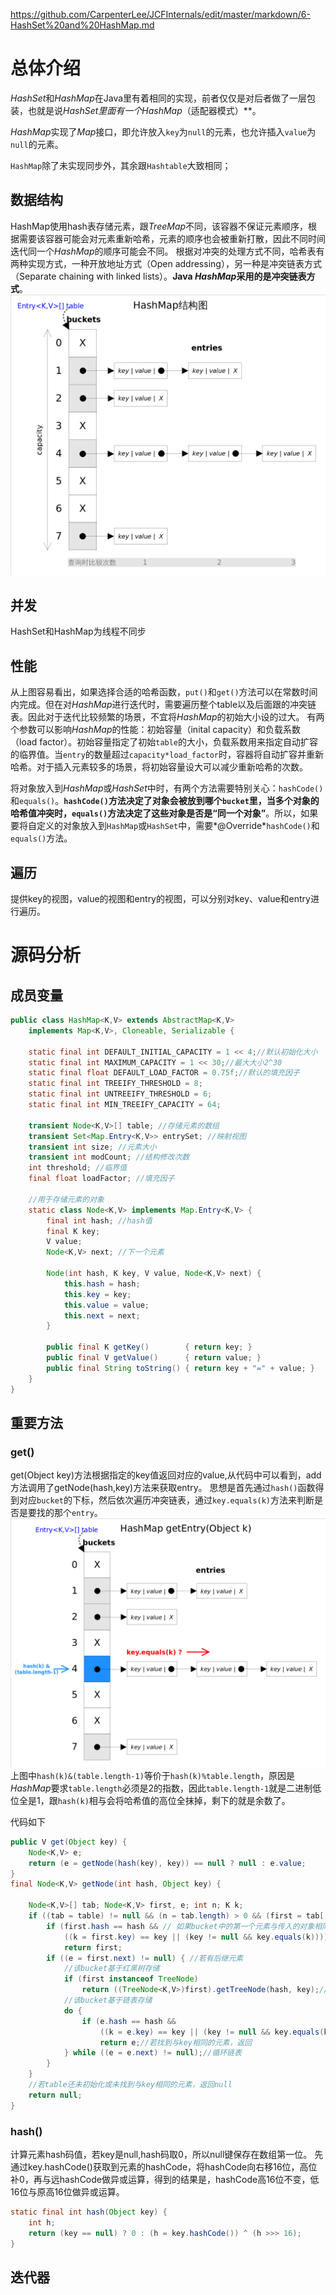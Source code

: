 https://github.com/CarpenterLee/JCFInternals/edit/master/markdown/6-HashSet%20and%20HashMap.md

# 总体介绍
*HashSet*和*HashMap*在Java里有着相同的实现，前者仅仅是对后者做了一层包装，也就是说***HashSet*里面有一个*HashMap*（适配器模式）**。

*HashMap*实现了*Map*接口，即允许放入`key`为`null`的元素，也允许插入`value`为`null`的元素。<br>

`HashMap`除了未实现同步外，其余跟`Hashtable`大致相同；
## 数据结构
HashMap使用hash表存储元素，跟*TreeMap*不同，该容器不保证元素顺序，根据需要该容器可能会对元素重新哈希，元素的顺序也会被重新打散，因此不同时间迭代同一个*HashMap*的顺序可能会不同。
根据对冲突的处理方式不同，哈希表有两种实现方式，一种开放地址方式（Open addressing），另一种是冲突链表方式（Separate chaining with linked lists）。**Java *HashMap*采用的是冲突链表方式**。
![HashMap_base](../PNGFigures/HashMap_base.png)

## 并发
HashSet和HashMap为线程不同步

## 性能
从上图容易看出，如果选择合适的哈希函数，`put()`和`get()`方法可以在常数时间内完成。但在对*HashMap*进行迭代时，需要遍历整个table以及后面跟的冲突链表。因此对于迭代比较频繁的场景，不宜将*HashMap*的初始大小设的过大。
有两个参数可以影响*HashMap*的性能：初始容量（inital capacity）和负载系数（load factor）。初始容量指定了初始`table`的大小，负载系数用来指定自动扩容的临界值。当`entry`的数量超过`capacity*load_factor`时，容器将自动扩容并重新哈希。对于插入元素较多的场景，将初始容量设大可以减少重新哈希的次数。

将对象放入到*HashMap*或*HashSet*中时，有两个方法需要特别关心：`hashCode()`和`equals()`。**`hashCode()`方法决定了对象会被放到哪个`bucket`里，当多个对象的哈希值冲突时，`equals()`方法决定了这些对象是否是“同一个对象”**。所以，如果要将自定义的对象放入到`HashMap`或`HashSet`中，需要*@Override*`hashCode()`和`equals()`方法。
## 遍历
提供key的视图，value的视图和entry的视图，可以分别对key、value和entry进行遍历。

# 源码分析
## 成员变量
```java
public class HashMap<K,V> extends AbstractMap<K,V>
    implements Map<K,V>, Cloneable, Serializable {
    
    static final int DEFAULT_INITIAL_CAPACITY = 1 << 4;//默认初始化大小
    static final int MAXIMUM_CAPACITY = 1 << 30;//最大大小2^30
    static final float DEFAULT_LOAD_FACTOR = 0.75f;//默认的填充因子
    static final int TREEIFY_THRESHOLD = 8;
    static final int UNTREEIFY_THRESHOLD = 6;
    static final int MIN_TREEIFY_CAPACITY = 64;
    
    transient Node<K,V>[] table; //存储元素的数组
    transient Set<Map.Entry<K,V>> entrySet; //映射视图
    transient int size; //元素大小
    transient int modCount; //结构修改次数
    int threshold; //临界值
    final float loadFactor; //填充因子
    
    //用于存储元素的对象
    static class Node<K,V> implements Map.Entry<K,V> {
        final int hash; //hash值
        final K key; 
        V value; 
        Node<K,V> next; //下一个元素
        
        Node(int hash, K key, V value, Node<K,V> next) {
            this.hash = hash;
            this.key = key;
            this.value = value;
            this.next = next;
        }
        
        public final K getKey()        { return key; }
        public final V getValue()      { return value; }
        public final String toString() { return key + "=" + value; }
    }
}
```
## 重要方法
### get()
get(Object key)方法根据指定的key值返回对应的value,从代码中可以看到，add方法调用了getNode(hash,key)方法来获取entry。
思想是首先通过`hash()`函数得到对应`bucket`的下标，然后依次遍历冲突链表，通过`key.equals(k)`方法来判断是否是要找的那个`entry`。
![HashMap_getEntry](../PNGFigures/HashMap_getEntry.png)
上图中`hash(k)&(table.length-1)`等价于`hash(k)%table.length`，原因是*HashMap*要求`table.length`必须是2的指数，因此`table.length-1`就是二进制低位全是1，跟`hash(k)`相与会将哈希值的高位全抹掉，剩下的就是余数了。<br>

代码如下
```java
public V get(Object key) {
    Node<K,V> e;
    return (e = getNode(hash(key), key)) == null ? null : e.value;
}
final Node<K,V> getNode(int hash, Object key) {
    
    Node<K,V>[] tab; Node<K,V> first, e; int n; K k;
    if ((tab = table) != null && (n = tab.length) > 0 && (first = tab[(n - 1) & hash]) != null) { //(n - 1) & hash 计算出所在的bucket
        if (first.hash == hash && // 如果bucket中的第一个元素与传入的对象相同，直接返回
            ((k = first.key) == key || (key != null && key.equals(k))))
            return first;
        if ((e = first.next) != null) { //若有后继元素
            //该bucket基于红黑树存储
            if (first instanceof TreeNode)
                return ((TreeNode<K,V>)first).getTreeNode(hash, key);//从红黑树查找元素
            //该bucket基于链表存储
            do {
                if (e.hash == hash &&
                    ((k = e.key) == key || (key != null && key.equals(k))))
                    return e;//若找到与key相同的元素，返回
            } while ((e = e.next) != null);//循环链表
        }
    }
    //若table还未初始化或未找到与key相同的元素，返回null
    return null;
}
```
### hash()
计算元素hash码值，若key是null,hash码取0，所以null键保存在数组第一位。
先通过key.hashCode()获取到元素的hashCode，将hashCode向右移16位，高位补0，再与远hashCode做异或运算，得到的结果是，hashCode高16位不变，低16位与原高16位做异或运算。
```java
static final int hash(Object key) {
    int h;
    return (key == null) ? 0 : (h = key.hashCode()) ^ (h >>> 16);
}
```

## 迭代器


